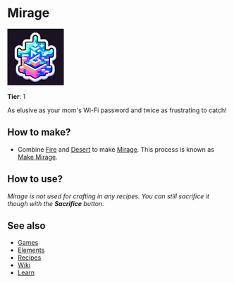 # Mirage

![](../images/item.mirage.png)

**Tier**: 1

As elusive as your mom's Wi-Fi password and twice as frustrating to catch!

## How to make?

* Combine [Fire](/wiki/elements/fire) and [Desert](/wiki/elements/desert) to make [Mirage](/wiki/elements/mirage). This process is known as [Make Mirage](/wiki/recipes/make-mirage).

## How to use?

_Mirage is not used for crafting in any recipes. You can still sacrifice it though with the **Sacrifice** button._

## See also

* [Games](/wiki/games)
* [Elements](/wiki/elements)
* [Recipes](/wiki/recipes)
* [Wiki](/wiki/index)
* [Learn](/learn/index)